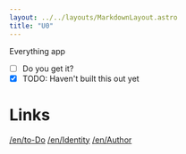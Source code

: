 ```yaml
---
layout: ../../layouts/MarkdownLayout.astro
title: "U0"
---
```


Everything app

- [ ] Do you get it?
- [x] TODO: Haven't built this out yet

# Links

[/en/to-Do](/en/todo)
[/en/Identity](/en/identity)
[/en/Author](/en/author)
